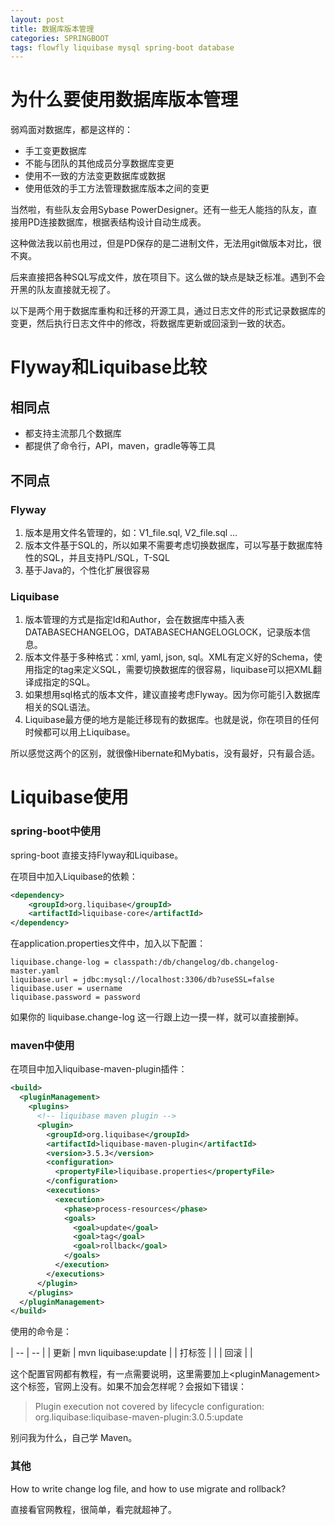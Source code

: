 ```yaml
---
layout: post
title: 数据库版本管理
categories: SPRINGBOOT
tags: flowfly liquibase mysql spring-boot database
---
```

# 为什么要使用数据库版本管理
弱鸡面对数据库，都是这样的：
* 手工变更数据库
* 不能与团队的其他成员分享数据库变更
* 使用不一致的方法变更数据库或数据
* 使用低效的手工方法管理数据库版本之间的变更

当然啦，有些队友会用Sybase PowerDesigner。还有一些无人能挡的队友，直接用PD连接数据库，根据表结构设计自动生成表。

这种做法我以前也用过，但是PD保存的是二进制文件，无法用git做版本对比，很不爽。

后来直接把各种SQL写成文件，放在项目下。这么做的缺点是缺乏标准。遇到不会开黑的队友直接就无视了。

以下是两个用于数据库重构和迁移的开源工具，通过日志文件的形式记录数据库的变更，然后执行日志文件中的修改，将数据库更新或回滚到一致的状态。

# Flyway和Liquibase比较

## 相同点

* 都支持主流那几个数据库
* 都提供了命令行，API，maven，gradle等等工具

## 不同点

### Flyway

1. 版本是用文件名管理的，如：V1\_file.sql, V2\_file.sql …
2. 版本文件基于SQL的，所以如果不需要考虑切换数据库，可以写基于数据库特性的SQL，并且支持PL/SQL，T-SQL
3. 基于Java的，个性化扩展很容易

### Liquibase

1. 版本管理的方式是指定Id和Author，会在数据库中插入表DATABASECHANGELOG，DATABASECHANGELOGLOCK，记录版本信息。
2. 版本文件基于多种格式：xml, yaml, json, sql。XML有定义好的Schema，使用指定的tag来定义SQL，需要切换数据库的很容易，liquibase可以把XML翻译成指定的SQL。
3. 如果想用sql格式的版本文件，建议直接考虑Flyway。因为你可能引入数据库相关的SQL语法。
4. Liquibase最方便的地方是能迁移现有的数据库。也就是说，你在项目的任何时候都可以用上Liquibase。



所以感觉这两个的区别，就很像Hibernate和Mybatis，没有最好，只有最合适。

# Liquibase使用

### spring-boot中使用

spring-boot 直接支持Flyway和Liquibase。

在项目中加入Liquibase的依赖：

```xml
<dependency>
    <groupId>org.liquibase</groupId>
    <artifactId>liquibase-core</artifactId>
</dependency>
```

在application.properties文件中，加入以下配置：

```properties
liquibase.change-log = classpath:/db/changelog/db.changelog-master.yaml
liquibase.url = jdbc:mysql://localhost:3306/db?useSSL=false
liquibase.user = username
liquibase.password = password
```

如果你的 liquibase.change-log 这一行跟上边一摸一样，就可以直接删掉。

### maven中使用

在项目中加入liquibase-maven-plugin插件：

```xml
<build>
  <pluginManagement>
    <plugins>
      <!-- liquibase maven plugin -->
      <plugin>
        <groupId>org.liquibase</groupId>
        <artifactId>liquibase-maven-plugin</artifactId>
        <version>3.5.3</version>
        <configuration>
          <propertyFile>liquibase.properties</propertyFile>
        </configuration>
        <executions>
          <execution>
            <phase>process-resources</phase>
            <goals>
              <goal>update</goal>
              <goal>tag</goal>
              <goal>rollback</goal>
            </goals>
          </execution>
        </executions>
      </plugin>
    </plugins>
  </pluginManagement>
</build>
```

使用的命令是：

| -- | -- |
| 更新   | mvn liquibase:update |
| 打标签  |      |
| 回滚   |      |



这个配置官网都有教程，有一点需要说明，这里需要加上\<pluginManagement>这个标签，官网上没有。如果不加会怎样呢？会报如下错误：

> Plugin execution not covered by lifecycle configuration: org.liquibase:liquibase-maven-plugin:3.0.5:update

别问我为什么，自己学 Maven。

### 其他

How to write change log file, and how to use migrate and rollback?

直接看官网教程，很简单，看完就超神了。

